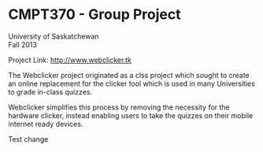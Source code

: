 CMPT370 - Group Project                                                         
=======================                                                            
University of Saskatchewan                                                         
Fall 2013                                                                          
                                                                                   
Project Link: http://www.webclicker.tk                                             
                                                                                   
The Webclicker project originated as a clss project which sought to create an online replacement for the clicker tool which is used in many Universities to grade in-class quizzes.

Webclicker simplifies this process by removing the necessity for the hardware clicker, instead enabling users to take the quizzes on their mobile internet ready devices.   

Test change

